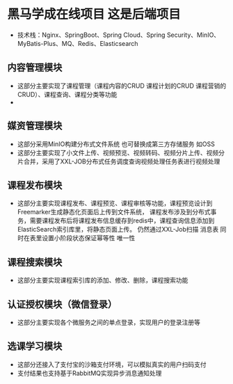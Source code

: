 # 黑马学成在线项目  这是后端项目
- 技术栈：Nginx、SpringBoot、Spring Cloud、Spring Security、MinIO、MyBatis-Plus、MQ、Redis、Elasticsearch


## 内容管理模块
- 这部分主要实现了课程管理（课程内容的CRUD 课程计划的CRUD 课程营销的CRUD）、课程查询、课程分类等功能
- 
## 媒资管理模块
- 这部分采用MinIO构建分布式文件系统 也可替换成第三方存储服务 如OSS
- 这部分主要实现了小文件上传、视频预览、视频转码、视频分片上传、视频分片合并，采用了XXL-JOB分布式任务调度查询视频处理任务表进行视频处理
## 课程发布模块
- 这部分主要实现课程发布、课程预览、课程审核等功能，课程预览设计到Freemarker生成静态化页面后上传到文件系统，
课程发布涉及到分布式事务，需要课程发布后将课程发布信息缓存到redis中，课程查询信息添加到ElasticSearch索引库里，将静态页面上传。
仍然通过XXL-Job扫描 消息表 同时在表里设置小阶段状态保证幂等性 唯一性 
## 课程搜索模块
- 这部分主要实现课程索引库的添加、修改、删除，课程搜索功能

## 认证授权模块（微信登录）
- 这部分主要实现各个微服务之间的单点登录，实现用户的登录注册等

## 选课学习模块
- 这部分还接入了支付宝的沙箱支付环境，可以模拟真实的用户扫码支付
- 支付结果也支持基于RabbitMQ实现异步消息通知处理 

